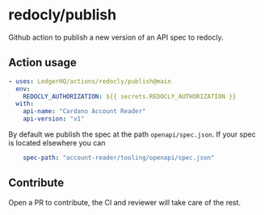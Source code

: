 # redocly/publish

Github action to publish a new version of an API spec to redocly.

## Action usage

```yaml
- uses: LedgerHQ/actions/redocly/publish@main
  env:
    REDOCLY_AUTHORIZATION: ${{ secrets.REDOCLY_AUTHORIZATION }}
  with:
    api-name: "Cardano Account Reader"
    api-version: "v1"
```

By default we publish the spec at the path `openapi/spec.json`.
If your spec is located elsewhere you can 

```yaml
    spec-path: "account-reader/tooling/openapi/spec.json"
```

## Contribute

Open a PR to contribute, the CI and reviewer will take care of the rest.

